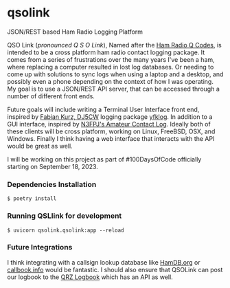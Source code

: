# qsolink
JSON/REST based Ham Radio Logging Platform

QSO Link (*pronounced Q S O Link*), Named after the [Ham Radio Q Codes](https://hamradioprep.com/ham-radio-q-codes/), is intended to be a cross platform ham radio contact logging package.  It comes from a series of frustrations over the many years I've been a ham, where replacing a computer resulted in lost log databases.  Or needing to come up with solutions to sync logs when using a laptop and a desktop, and possibly even a phone depending on the context of how I was operating.  My goal is to use a JSON/REST API server, that can be accessed through a number of different front ends.

Future goals will include writing a Terminal User Interface front end, inspired by [Fabian Kurz, DJ5CW](https://fkurz.net/ham/) logging package [yfklog](https://fkurz.net/ham/yfklog.html).  In addition to a GUI interface, inspired by [N3FPJ's Amateur Contact Log](https://www.n3fjp.com/aclog.html).  Ideally both of these clients will be cross platform, working on Linux, FreeBSD, OSX, and Windows.  Finally I think having a web interface that interacts with the API would be great as well.

I will be working on this project as part of #100DaysOfCode officially starting on September 18, 2023.

### Dependencies Installation
```
$ poetry install
```

### Running QSLlink for development
```
$ uvicorn qsolink.qsolink:app --reload
```

### Future Integrations
I think integrating with a callsign lookup database like [HamDB.org](https://hamdb.org/api) or [callbook.info](https://callook.info/api_reference.php) would be fantastic.
I should also ensure that QSOLink can post our logbook to the [QRZ Logbook](https://www.qrz.com/docs/logbook30/api) which has an API as well.

